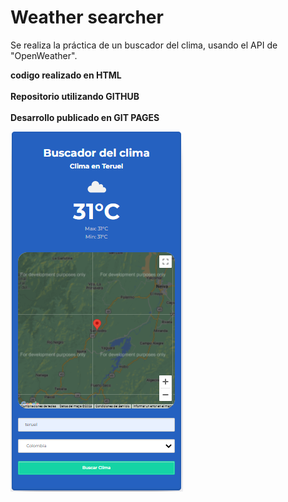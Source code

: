 # Weather searcher
Se realiza la práctica de un buscador del clima, usando el API de "OpenWeather".

**codigo realizado en HTML**
<br/><br/>
**Repositorio utilizando GITHUB**
<br/><br/>
**Desarrollo publicado en GIT PAGES**

![image](https://github.com/AndresLaguna/andreslaguna.github.io/blob/main/imgapp.PNG)
